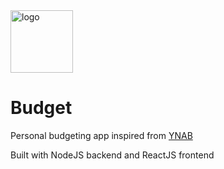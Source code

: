 <img src="assets/logo.svg)" alt="logo" width="100px"/>

# Budget
Personal budgeting app inspired from [YNAB](https://www.youneedabudget.com/)

Built with NodeJS backend and ReactJS frontend